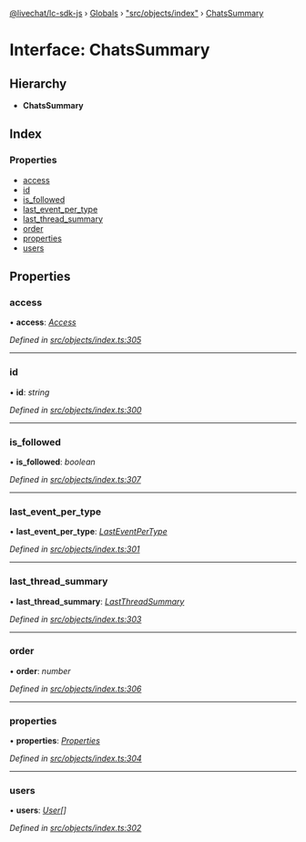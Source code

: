 [@livechat/lc-sdk-js](../README.md) › [Globals](../globals.md) › ["src/objects/index"](../modules/_src_objects_index_.md) › [ChatsSummary](_src_objects_index_.chatssummary.md)

# Interface: ChatsSummary

## Hierarchy

* **ChatsSummary**

## Index

### Properties

* [access](_src_objects_index_.chatssummary.md#access)
* [id](_src_objects_index_.chatssummary.md#id)
* [is_followed](_src_objects_index_.chatssummary.md#is_followed)
* [last_event_per_type](_src_objects_index_.chatssummary.md#last_event_per_type)
* [last_thread_summary](_src_objects_index_.chatssummary.md#last_thread_summary)
* [order](_src_objects_index_.chatssummary.md#order)
* [properties](_src_objects_index_.chatssummary.md#properties)
* [users](_src_objects_index_.chatssummary.md#users)

## Properties

###  access

• **access**: *[Access](_src_objects_index_.access.md)*

*Defined in [src/objects/index.ts:305](https://github.com/livechat/lc-sdk-js/blob/21d7a55/src/objects/index.ts#L305)*

___

###  id

• **id**: *string*

*Defined in [src/objects/index.ts:300](https://github.com/livechat/lc-sdk-js/blob/21d7a55/src/objects/index.ts#L300)*

___

###  is_followed

• **is_followed**: *boolean*

*Defined in [src/objects/index.ts:307](https://github.com/livechat/lc-sdk-js/blob/21d7a55/src/objects/index.ts#L307)*

___

###  last_event_per_type

• **last_event_per_type**: *[LastEventPerType](_src_objects_index_.lasteventpertype.md)*

*Defined in [src/objects/index.ts:301](https://github.com/livechat/lc-sdk-js/blob/21d7a55/src/objects/index.ts#L301)*

___

###  last_thread_summary

• **last_thread_summary**: *[LastThreadSummary](_src_objects_index_.lastthreadsummary.md)*

*Defined in [src/objects/index.ts:303](https://github.com/livechat/lc-sdk-js/blob/21d7a55/src/objects/index.ts#L303)*

___

###  order

• **order**: *number*

*Defined in [src/objects/index.ts:306](https://github.com/livechat/lc-sdk-js/blob/21d7a55/src/objects/index.ts#L306)*

___

###  properties

• **properties**: *[Properties](_src_objects_index_.properties.md)*

*Defined in [src/objects/index.ts:304](https://github.com/livechat/lc-sdk-js/blob/21d7a55/src/objects/index.ts#L304)*

___

###  users

• **users**: *[User](../modules/_src_objects_index_.md#user)[]*

*Defined in [src/objects/index.ts:302](https://github.com/livechat/lc-sdk-js/blob/21d7a55/src/objects/index.ts#L302)*
